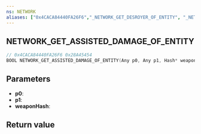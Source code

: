 ```yaml
---
ns: NETWORK
aliases: ["0x4CACA84440FA26F6","_NETWORK_GET_DESROYER_OF_ENTITY", "_NETWORK_GET_DESTROYER_OF_ENTITY"]
---
```

## NETWORK_GET_ASSISTED_DAMAGE_OF_ENTITY

```c
// 0x4CACA84440FA26F6 0x28A45454
BOOL NETWORK_GET_ASSISTED_DAMAGE_OF_ENTITY(Any p0, Any p1, Hash* weaponHash);
```


## Parameters
* **p0**: 
* **p1**: 
* **weaponHash**: 

## Return value
